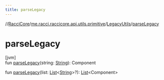 ```yaml
---
title: parseLegacy
---
```

//[RacciCore](../../../index.html)/[me.racci.raccicore.api.utils.primitive](../index.html)/[LegacyUtils](index.html)/[parseLegacy](parse-legacy.html)



# parseLegacy



[jvm]\
fun [parseLegacy](parse-legacy.html)(string: [String](https://kotlinlang.org/api/latest/jvm/stdlib/kotlin/-string/index.html)): Component

fun [parseLegacy](parse-legacy.html)(list: [List](https://kotlinlang.org/api/latest/jvm/stdlib/kotlin.collections/-list/index.html)&lt;[String](https://kotlinlang.org/api/latest/jvm/stdlib/kotlin/-string/index.html)&gt;?): [List](https://kotlinlang.org/api/latest/jvm/stdlib/kotlin.collections/-list/index.html)&lt;Component&gt;




